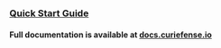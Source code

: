 ### [Quick Start Guide](https://docs.curiefense.io/installation/getting-started-with-curiefense)
#### Full documentation is available at [docs.curiefense.io](https://docs.curiefense.io)
